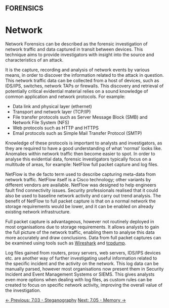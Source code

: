 ## FORENSICS

# Network

Network
Forensics can be described as the forensic investigation of network
traffic and data captured in transit between devices. This technique
aims to provide investigators with insight into the source and
characteristics of an attack.

It is the capture, recording and analysis of network events by
various means, in order to discover the information related to the
attack in question. This network traffic data can be collected from a
host of devices, such as IDS/IPS, switches, network TAPs or firewalls.
This discovery and retrieval of potentially critical evidential material
 relies on a sound knowledge of common application and network
protocols. For example:

* Data link and physical layer (ethernet)
* Transport and network layer (TCP/IP)
* File transfer protocols such as Server Message Block (SMB) and Network File System (NFS)
* Web protocols such as HTTP and HTTPS
* Email protocols such as Simple Mail Transfer Protocol (SMTP)

Knowledge of these protocols is important to analysts and
investigators, as they are required to have a good understanding of what
 'normal' looks like. Anomalies within network traffic then become
easier to spot. In order to analyse this evidential data, forensic
investigators typically focus on a multitude of areas, for example:
NetFlow full packet capture and log files.

NetFlow is the de facto term used to describe capturing meta-data
from network traffic. NetFlow itself is a Cisco technology; other
variants by different vendors are available. NetFlow was designed to
help engineers fault find connectivity issues. Security professionals
realised that it could also be used to baseline network activity and
carry out trend analysis. The benefit of NetFlow to full packet capture
is that on a normal network the storage requirements would be lower, and
 it can be enabled on already existing network infrastructure.

Full packet capture is advantageous, however not routinely deployed
in most organisations due to storage requirements. It allows analysts to
 gain the full picture of the network traffic, enabling them to analyse
this data more accurately and draw conclusions. Data from full packet
captures can be examined using tools such as [Wireshark](https://www.wireshark.org/) and [tcpdump](https://www.tcpdump.org/).

Log files gained from routers, proxy servers, web servers, IDS/IPS
devices etc. are another way of further investigating useful information
 related to the specific incident and the activity on the network. This
log data can be manually parsed, however most organisations now present
them in Security Incident and Event Management Systems or SIEMS. This
gives analysts even more options when dealing with log files, as custom
rules can be created to focus on specific network activity, improving
the overall value of the investigation.

[← Previous: 7.03 - Steganography](https://play.cyberstart.com/field-manual/675ba65a-fde1-11ec-b939-0242ac120002)
[Next: 7.05 - Memory →](https://play.cyberstart.com/field-manual/7ec662f8-fde1-11ec-b939-0242ac120002)
